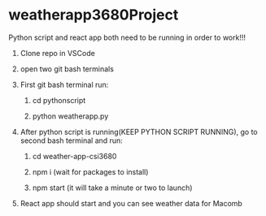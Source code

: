 # weatherapp3680Project

Python script and react app both need to be running in order to work!!!

1. Clone repo in VSCode



2. open two git bash terminals

3. First git bash terminal run:
   1. cd pythonscript
      
   2. python weatherapp.py

4. After python script is running(KEEP PYTHON SCRIPT RUNNING), go to second bash terminal and
   run:

   1. cd weather-app-csi3680
      
   2. npm i (wait for packages to install)

   3. npm start (it will take a minute or two to launch)

6. React app should start and you can see weather data for Macomb
